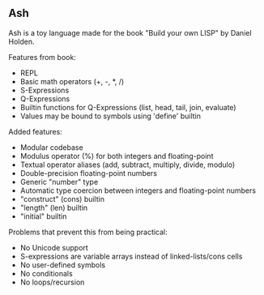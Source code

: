 ## Ash

Ash is a toy language made for the book "Build your own LISP" by Daniel Holden.

Features from book:
- REPL
- Basic math operators (+, -, *, /)
- S-Expressions
- Q-Expressions
- Builtin functions for Q-Expressions (list, head, tail, join, evaluate)
- Values may be bound to symbols using 'define' builtin

Added features:
- Modular codebase
- Modulus operator (%) for both integers and floating-point
- Textual operator aliases (add, subtract, multiply, divide, modulo)
- Double-precision floating-point numbers
- Generic "number" type
- Automatic type coercion between integers and floating-point numbers
- "construct" (cons) builtin
- "length" (len) builtin
- "initial" builtin

Problems that prevent this from being practical:
- No Unicode support
- S-expressions are variable arrays instead of linked-lists/cons cells
- No user-defined symbols
- No conditionals
- No loops/recursion
